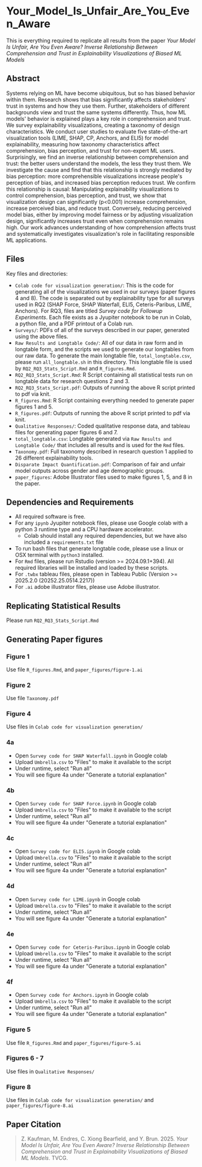 # Your_Model_Is_Unfair_Are_You_Even_Aware
This is everything required to replicate all results from the paper *Your Model Is Unfair, Are You Even Aware? Inverse Relationship Between Comprehension and Trust in Explainability Visualizations of Biased ML Models*

## Abstract
Systems relying on ML have become ubiquitous, but so has biased behavior within them. Research shows that bias significantly affects stakeholders' trust in systems and how they use them. Further, stakeholders of different backgrounds view and trust the same systems differently. Thus, how ML models' behavior is explained plays a key role in comprehension and trust. We survey explainability visualizations, creating a taxonomy of design characteristics. We conduct user studies to evaluate five state-of-the-art visualization tools (LIME, SHAP, CP, Anchors, and ELI5) for model explainability, measuring how taxonomy characteristics affect comprehension, bias perception, and trust for non-expert ML users. Surprisingly, we find an inverse relationship between comprehension and trust: the better users understand the models, the less they trust them. We investigate the cause and find that this relationship is strongly mediated by bias perception: more comprehensible visualizations increase people's perception of bias, and increased bias perception reduces trust. We confirm this relationship is causal: Manipulating explainability visualizations to control comprehension, bias perception, and trust, we show that visualization design can significantly (p<0.001) increase comprehension, increase perceived bias, and reduce trust. Conversely, reducing perceived model bias, either by improving model fairness or by adjusting visualization design, significantly increases trust even when comprehension remains high.  Our work advances understanding of how comprehension affects trust and systematically investigates visualization\'s role in facilitating responsible ML applications. 


## Files
Key files and directories:
- `Colab code for visualization generation/`: This is the code for generating all of the visualizations we used in our surveys (paper figures 4 and 8). The code is separated out by explainability type for all surveys used in RQ2 (SHAP Force, SHAP Waterfall, ELI5, Ceteris-Paribus, LIME, Anchors). For RQ3, files are titled *Survey code for Followup Experiments*. Each file exists as a Jyupiter notebook to be run in Colab, a python file, and a PDF printout of a Colab run. 
- `Surveys/`: PDFs of all of the surveys described in our paper, generated using the above files.
- `Raw Results and Longtable Code/`: All of our data in raw form and in longtable form, and the scripts we used to generate our longtables from our raw data. To generate the main longtable file, `total_longtable.csv`, please run `all_longtable.sh` in this directory. This longtable file is used by `RQ2_RQ3_Stats_Script.Rmd` and `R_figures.Rmd`.
- `RQ2_RQ3_Stats_Script.Rmd`: R Script containing all statistical tests run on longtable data for research questions 2 and 3. 
- `RQ2_RQ3_Stats_Script.pdf`: Outputs of running the above R script printed to pdf via knit.
- `R_figures.Rmd`: R Script containing everything needed to generate paper figures 1 and 5.
- `R_figures.pdf`: Outputs of running the above R script printed to pdf via knit.
- `Qualitative Responses/`: Coded qualitative response data, and tableau files for generating paper figures 6 and 7. 
- `total_longtable.csv`: Longtable generated via `Raw Results and Longtable Code/` that includes all results and is used for the `Rmd` files.
- `Taxonomy.pdf`: Full taxonomy described in research question 1 applied to 26 different explainability tools. 
- `Disparate Impact Quantification.pdf`: Comparison of fair and unfair model outputs across gender and age demographic groups.
- `paper_figures`: Adobe Illustrator files used to make figures 1, 5, and 8 in the paper. 

## Dependencies and Requirements 
- All required software is free.
- For any `ipynb` Jyupiter notebook files, please use Google colab with a python 3 runtime type and a CPU hardware accelerator.
  - Colab should install any required dependencies, but we have also included a `requirements.txt` file 
- To run bash files that generate longtable code, please use a linux or OSX terminal with `python3` installed.
- For `Rmd` files, please run Rstudio (version >= 2024.09.1+394). All required libraries will be installed and loaded by these scripts.
- For `.twbx` tableau files, please open in Tableau Public (Version >= 2025.2.0 (20252.25.0514.2217))
- For `.ai` adobe illustrator files, please use Adobe illustrator.

## Replicating Statistical Results
Please run `RQ2_RQ3_Stats_Script.Rmd` 

## Generating Paper figures 
### Figure 1 
Use file `R_figures.Rmd`, and `paper_figures/figure-1.ai`
### Figure 2
Use file `Taxonomy.pdf`
### Figure 4 
Use files in `Colab code for visualization generation/`
### 4a 
- Open `Survey code for SHAP Waterfall.ipynb` in Google colab
- Upload `Umbrella.csv` to "Files" to make it available to the script 
- Under runtime, select "Run all"
- You will see figure 4a under "Generate a tutorial explanation"
### 4b
- Open `Survey code for SHAP Force.ipynb` in Google colab
- Upload `Umbrella.csv` to "Files" to make it available to the script 
- Under runtime, select "Run all"
- You will see figure 4a under "Generate a tutorial explanation"
### 4c
- Open `Survey code for ELI5.ipynb` in Google colab
- Upload `Umbrella.csv` to "Files" to make it available to the script 
- Under runtime, select "Run all"
- You will see figure 4a under "Generate a tutorial explanation"
### 4d
- Open `Survey code for LIME.ipynb` in Google colab
- Upload `Umbrella.csv` to "Files" to make it available to the script 
- Under runtime, select "Run all"
- You will see figure 4a under "Generate a tutorial explanation"
### 4e
- Open `Survey code for Ceteris-Paribus.ipynb` in Google colab
- Upload `Umbrella.csv` to "Files" to make it available to the script 
- Under runtime, select "Run all"
- You will see figure 4a under "Generate a tutorial explanation"
### 4f
- Open `Survey code for Anchors.ipynb` in Google colab
- Upload `Umbrella.csv` to "Files" to make it available to the script 
- Under runtime, select "Run all"
- You will see figure 4a under "Generate a tutorial explanation"
### Figure 5 
Use file `R_figures.Rmd` and `paper_figures/figure-5.ai`
### Figures 6 - 7
Use files in `Qualitative Responses/`
### Figure 8 
Use files in `Colab code for visualization generation/` and `paper_figures/figure-8.ai`

## Paper Citation
> Z. Kaufman, M. Endres, C. Xiong Bearfield, and Y. Brun. 2025. *Your Model Is Unfair, Are You Even Aware? Inverse Relationship Between Comprehension and Trust in Explainability Visualizations of Biased ML Models*. TVCG. 

